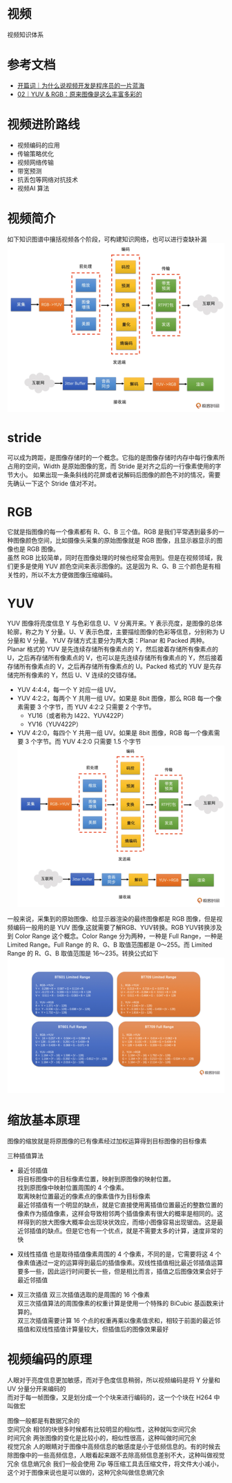 # 视频

视频知识体系

# 参考文档
* [开篇词｜为什么说视频开发是程序员的一片蓝海](https://time.geekbang.org/column/article/447639)
* [02｜YUV & RGB：原来图像是这么丰富多彩的](https://time.geekbang.org/column/article/449795)

# 视频进阶路线

* 视频编码的应用
* 传输策略优化
* 视频网络传输
* 带宽预测
* 抗丢包等网络对抗技术
* 视频AI 算法

# 视频简介

如下知识图谱中攘括视频各个阶段，可构建知识网络，也可以进行查缺补漏   
![0004_多媒体知识图谱.png](images/0004_多媒体知识图谱.png)


# stride

  可以成为跨距，是图像存储时的一个概念。它指的是图像存储时内存中每行像素所占用的空间，Width 是原始图像的宽，而 Stride 是对齐之后的一行像素使用的字节大小。
  如果出现一条条斜线的花屏或者说解码后图像的颜色不对的情况，需要先确认一下这个 Stride 值对不对。

# RGB

  它就是指图像的每一个像素都有 R、G、B 三个值。RGB 是我们平常遇到最多的一种图像颜色空间，比如摄像头采集的原始图像就是 RGB 图像，且显示器显示的图像也是 RGB 图像。  
  虽然 RGB 比较简单，同时在图像处理的时候也经常会用到。但是在视频领域，我们更多是使用 YUV 颜色空间来表示图像的。这是因为 R、G、B 三个颜色是有相关性的，所以不太方便做图像压缩编码。

# YUV
 
  YUV 图像将亮度信息 Y 与色彩信息 U、V 分离开来。Y 表示亮度，是图像的总体轮廓，称之为 Y 分量。U、V 表示色度，主要描绘图像的色彩等信息，分别称为 U 分量和 V 分量。
  YUV 存储方式主要分为两大类：Planar 和 Packed 两种。Planar 格式的 YUV 是先连续存储所有像素点的 Y，然后接着存储所有像素点的 U，之后再存储所有像素点的 V，也可以是先连续存储所有像素点的 Y，然后接着存储所有像素点的 V，之后再存储所有像素点的 U。Packed 格式的 YUV 是先存储完所有像素的 Y，然后 U、V 连续的交错存储。 
* YUV 4:4:4，每一个 Y 对应一组 UV。
* YUV 4:2:2，每两个 Y 共用一组 UV。如果是 8bit 图像，那么 RGB 每一个像素需要 3 个字节，而 YUV 4:2:2 只需要 2 个字节。
  * YU16（或者称为 I422、YUV422P）
  * YV16（YUV422P）
* YUV 4:2:0，每四个 Y 共用一组 UV。如果是 8bit 图像，RGB 每一个像素需要 3 个字节。而 YUV 4:2:0 只需要 1.5 个字节  
![0004_多媒体知识图谱.png](images/0004_多媒体知识图谱.png)  

一般来说，采集到的原始图像、给显示器渲染的最终图像都是 RGB 图像，但是视频编码一般用的是 YUV 图像,这就需要了解RGB、YUV转换。RGB YUV转换涉及到 Color Range 这个概念。Color Range 分为两种，一种是 Full Range，一种是 Limited Range。Full Range 的 R、G、B 取值范围都是 0～255。而 Limited Range 的 R、G、B 取值范围是 16～235。转换公式如下 
![0004_RGB2YUVpng.png](images/0004_RGB2YUVpng.png)  

# 缩放基本原理

图像的缩放就是将原图像的已有像素经过加权运算得到目标图像的目标像素

三种插值算法

* 最近邻插值  
  将目标图像中的目标像素位置，映射到原图像的映射位置。  
  找到原图像中映射位置周围的 4 个像素。  
  取离映射位置最近的像素点的像素值作为目标像素  
  最近邻插值有一个明显的缺点，就是它直接使用离插值位置最近的整数位置的像素作为插值像素，这样会导致相邻两个插值像素有很大的概率是相同的。这样得到的放大图像大概率会出现块状效应，而缩小图像容易出现锯齿。这是最近邻插值的缺点。但是它也有一个优点，就是不需要太多的计算，速度非常的快

* 双线性插值
  也是取待插值像素周围的 4 个像素，不同的是，它需要将这 4 个像素值通过一定的运算得到最后的插值像素。双线性插值相比最近邻插值运算要多一些，因此运行时间要长一些，但是相比而言，插值之后图像效果会好于最近邻插值

* 双三次插值
  双三次插值选取的是周围的 16 个像素  
  双三次插值算法的周围像素的权重计算是使用一个特殊的 BiCubic 基函数来计算的。   
  双三次插值需要计算 16 个点的权重再乘以像素值求和，相较于前面的最近邻插值和双线性插值计算量较大，但插值后的图像效果最好

# 视频编码的原理

  人眼对于亮度信息更加敏感，而对于色度信息稍弱，所以视频编码是将 Y 分量和 UV 分量分开来编码的  
  而对于每一帧图像，又是划分成一个个块来进行编码的，这一个个块在 H264 中叫做宏

  图像一般都是有数据冗余的  
    空间冗余  相邻的块很多时候都有比较明显的相似性，这种就叫空间冗余  
    时间冗余  两张图像的变化是比较小的，相似性很高，这种叫做时间冗余  
    视觉冗余 人的眼睛对于图像中高频信息的敏感度是小于低频信息的。有的时候去除图像中的一些高频信息，人眼看起来跟不去除高频信息差别不大，这种叫做视觉冗余
    信息熵冗余 我们一般会使用 Zip 等压缩工具去压缩文件，将文件大小减小，这个对于图像来说也是可以做的，这种冗余叫做信息熵冗余

